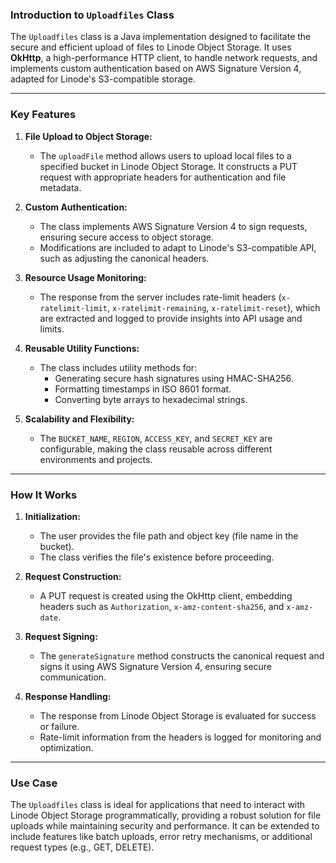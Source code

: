 ### **Introduction to `Uploadfiles` Class**

The `Uploadfiles` class is a Java implementation designed to facilitate the secure and efficient upload of files to Linode Object Storage. It uses **OkHttp**, a high-performance HTTP client, to handle network requests, and implements custom authentication based on AWS Signature Version 4, adapted for Linode's S3-compatible storage.

---

### **Key Features**
1. **File Upload to Object Storage:**
   - The `uploadFile` method allows users to upload local files to a specified bucket in Linode Object Storage. It constructs a PUT request with appropriate headers for authentication and file metadata.

2. **Custom Authentication:**
   - The class implements AWS Signature Version 4 to sign requests, ensuring secure access to object storage.
   - Modifications are included to adapt to Linode's S3-compatible API, such as adjusting the canonical headers.

3. **Resource Usage Monitoring:**
   - The response from the server includes rate-limit headers (`x-ratelimit-limit`, `x-ratelimit-remaining`, `x-ratelimit-reset`), which are extracted and logged to provide insights into API usage and limits.

4. **Reusable Utility Functions:**
   - The class includes utility methods for:
     - Generating secure hash signatures using HMAC-SHA256.
     - Formatting timestamps in ISO 8601 format.
     - Converting byte arrays to hexadecimal strings.

5. **Scalability and Flexibility:**
   - The `BUCKET_NAME`, `REGION`, `ACCESS_KEY`, and `SECRET_KEY` are configurable, making the class reusable across different environments and projects.

---

### **How It Works**
1. **Initialization:**
   - The user provides the file path and object key (file name in the bucket).
   - The class verifies the file's existence before proceeding.

2. **Request Construction:**
   - A PUT request is created using the OkHttp client, embedding headers such as `Authorization`, `x-amz-content-sha256`, and `x-amz-date`.

3. **Request Signing:**
   - The `generateSignature` method constructs the canonical request and signs it using AWS Signature Version 4, ensuring secure communication.

4. **Response Handling:**
   - The response from Linode Object Storage is evaluated for success or failure.
   - Rate-limit information from the headers is logged for monitoring and optimization.

---

### **Use Case**
The `Uploadfiles` class is ideal for applications that need to interact with Linode Object Storage programmatically, providing a robust solution for file uploads while maintaining security and performance. It can be extended to include features like batch uploads, error retry mechanisms, or additional request types (e.g., GET, DELETE).
